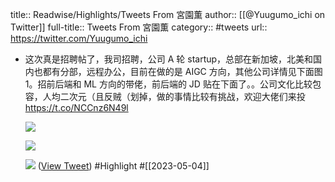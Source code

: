 title:: Readwise/Highlights/Tweets From 宮園薫
author:: [[@Yuugumo_ichi on Twitter]]
full-title:: Tweets From 宮園薫
category:: #tweets
url:: https://twitter.com/Yuugumo_ichi
- 这次真是招聘帖了，我司招聘，公司 A 轮 startup，总部在新加坡，北美和国内也都有分部，远程办公，目前在做的是 AIGC 方向，其他公司详情见下面图 1。招前后端和 ML 方向的带佬，前后端的 JD 贴在下面了。。公司文化比较包容，人均二次元（且反贼（划掉，做的事情比较有挑战，欢迎大佬们来投 https://t.co/NCCnz6N49l
  
  ![](https://pbs.twimg.com/media/FrPctuSX0AAPjS7.png)
  
  ![](https://pbs.twimg.com/media/FrPdI_wXoAA9Oxy.jpg)
  
  ![](https://pbs.twimg.com/media/FrPdUmBWYAEuzhk.jpg) ([View Tweet](https://twitter.com/Yuugumo_ichi/status/1635897520441249792)) #Highlight #[[2023-05-04]]